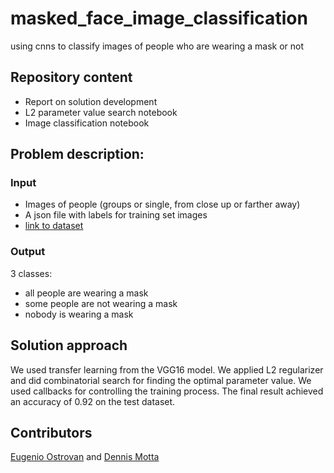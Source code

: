 # masked_face_image_classification
using cnns to classify images of people who are wearing a mask or not

## Repository content
* Report on solution development
* L2 parameter value search notebook
* Image classification notebook

## Problem description:
### Input
* Images of people (groups or single, from close up or farther away)
* A json file with labels for training set images
* [link to dataset](https://drive.google.com/file/d/1u88rl7w7osUeSyQfUIisTA6_nbz1DNGP/view?usp=sharing)
### Output
3 classes:
* all people are wearing a mask
* some people are not wearing a mask
* nobody is wearing a mask

## Solution approach
We used transfer learning from the VGG16 model. We applied L2 regularizer and did combinatorial search for finding the optimal parameter value. We used callbacks for controlling the training process. The final result achieved an accuracy of 0.92 on the test dataset.

## Contributors
[Eugenio Ostrovan](https://github.com/lleugen) and [Dennis Motta](https://github.com/Desno365)

